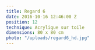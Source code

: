 ```yaml
---
title: Regard 6
date: 2016-10-16 12:46:00 Z
position: 12
technique: Acrylique sur toile
dimensions: 80 x 80 cm
photo: "/uploads/regard6_hd.jpg"
---
```


